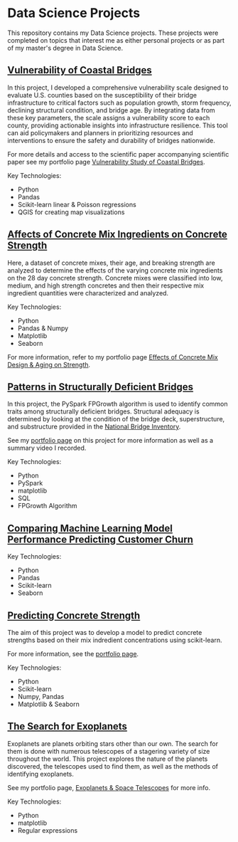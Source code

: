 # Data Science Projects

This repository contains my Data Science projects. These projects were completed on topics that interest me as either personal projects or as part of my master's degree in Data Science.

## [Vulnerability of Coastal Bridges](https://github.com/mattwilliams-ds/Data_Science_Projects/tree/main/bridge_vulnerability)

In this project, I developed a comprehensive vulnerability scale designed to evaluate U.S. counties based on the susceptibility of their bridge infrastructure to critical factors such as population growth, storm frequency, declining structural condition, and bridge age. By integrating data from these key parameters, the scale assigns a vulnerability score to each county, providing actionable insights into infrastructure resilience. This tool can aid policymakers and planners in prioritizing resources and interventions to ensure the safety and durability of bridges nationwide.

For more details and access to the scientific paper accompanying scientific paper see my portfolio page [Vulnerability Study of Coastal Bridges](https://mattwilliams-ds.github.io/gh-page/vulnerability-study-of-coastal-bridges/).

Key Technologies:
* Python
* Pandas
* Scikit-learn linear & Poisson regressions
* QGIS for creating map visualizations

## [Affects of Concrete Mix Ingredients on Concrete Strength](https://github.com/mattwilliams-ds/Data_Science_Projects/tree/main/concrete_mix_aging)

Here, a dataset of concrete mixes, their age, and breaking strength are analyzed to determine the effects of the varying concrete mix ingredients on the 28 day concrete strength. Concrete mixes were classified into low, medium, and high strength concretes and then their respective mix ingredient quantities were characterized and analyzed.

Key Technologies:
* Python
* Pandas & Numpy
* Matplotlib
* Seaborn

For more information, refer to my portfolio page [Effects of Concrete Mix Design & Aging on Strength](https://mattwilliams-ds.github.io/gh-page/effects-of-concrete-mix-design-and-aging-on-strength/).

## [Patterns in Structurally Deficient Bridges](https://github.com/mattwilliams-ds/Data_Science_Projects/tree/main/structurally_deficient_bridges)

In this project, the PySpark FPGrowth algorithm is used to identify common traits among structurally deficient bridges. Structural adequacy is determined by looking at the condition of the bridge deck, superstructure, and substructure provided in the [National Bridge Inventory](https://www.fhwa.dot.gov/bridge/nbi.cfm).

See my [portfolio page](https://mattwilliams-ds.github.io/gh-page/patterns-in-structurally-deficient-bridges/) on this project for more information as well as a summary video I recorded.

Key Technologies:
* Python
* PySpark
* matplotlib
* SQL
* FPGrowth Algorithm

## [Comparing Machine Learning Model Performance Predicting Customer Churn](https://github.com/mattwilliams-ds/Data_Science_Projects/tree/main/customer_churn)

Key Technologies:
* Python
* Pandas
* Scikit-learn
* Seaborn

## [Predicting Concrete Strength](https://github.com/mattwilliams-ds/Data_Science_Projects/tree/main/predicting_concrete_strength)

The aim of this project was to develop a model to predict concrete strengths based on their mix indredient concentrations using scikit-learn.

For more information, see the [portfolio page](https://mattwilliams-ds.github.io/gh-page/predicting-concrete-strength/).

Key Technologies:
* Python
* Scikit-learn
* Numpy, Pandas
* Matplotlib & Seaborn

## [The Search for Exoplanets](https://github.com/mattwilliams-ds/Data_Science_Projects/tree/main/exoplanets)

Exoplanets are planets orbiting stars other than our own. The search for them is done with numerous telescopes of a stagering variety of size throughout the world. This project explores the nature of the planets discovered, the telescopes used to find them, as well as the methods of identifying exoplanets.

See my portfolio page, [Exoplanets & Space Telescopes](https://mattwilliams-ds.github.io/gh-page/exoplanets-and-space-telescopes/) for more info.

Key Technologies:
* Python
* matplotlib
* Regular expressions
